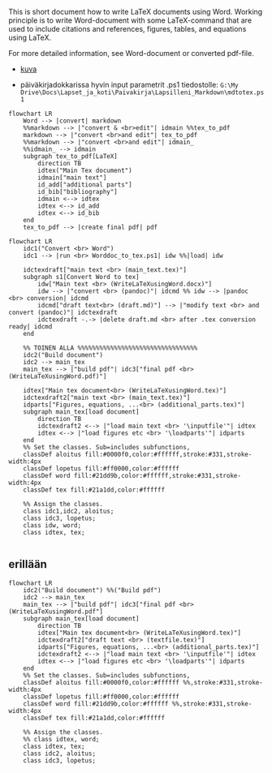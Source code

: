 This is short document how to write LaTeX documents using Word. Working principle is to write Word-document with some LaTeX-command that are used to include citations and references, figures, tables, and equations using LaTeX. 

For more detailed information, see Word-document or converted pdf-file.

- [kuva](doc_pics/2021-12-22-13-39-47.png)

- päiväkirjadokkarissa hyvin input parametrit .ps1 tiedostolle: `G:\My Drive\Docs\Lapset_ja_koti\Paivakirja\Lapsilleni_Markdown\mdtotex.ps1`

```mermaid
flowchart LR
    Word --> |convert| markdown
    %%markdown --> |"convert & <br>edit"| idmain %%tex_to_pdf
    markdown --> |"convert <br>and edit"| tex_to_pdf 
    %%markdown --> |"convert <br>and edit"| idmain_
    %%idmain_ --> idmain
    subgraph tex_to_pdf[LaTeX]
        direction TB
        idtex("Main Tex document")
        idmain["main text"]
        id_add["additional parts"]
        id_bib["bibliography"]
        idmain <--> idtex
        idtex <--> id_add
        idtex <--> id_bib
    end
    tex_to_pdf --> |create final pdf| pdf

```

```mermaid
flowchart LR
    idc1("Convert <br> Word") 
    idc1 --> |run <br> Worddoc_to_tex.ps1| idw %%|load| idw

    idctexdraft["main text <br> (main_text.tex)"]
    subgraph s1[Convert Word to tex]
        idw["Main text <br> (WriteLaTeXusingWord.docx)"]
        idw --> |"convert <br> (pandoc)"| idcmd %% idw --> |pandoc <br> conversion| idcmd
        idcmd["draft text<br> (draft.md)"] --> |"modify text <br> and convert (pandoc)"| idctexdraft
        idctexdraft -.-> |delete draft.md <br> after .tex conversion ready| idcmd
    end

    %% TOINEN ALLA %%%%%%%%%%%%%%%%%%%%%%%%%%%%%%%%%
    idc2("Build document")
    idc2 --> main_tex
    main_tex --> |"build pdf"| idc3["final pdf <br> (WriteLaTeXusingWord.pdf)"]
    
    idtex["Main tex document<br> (WriteLaTeXusingWord.tex)"]
    idctexdraft2["main text <br> (main_text.tex)"]
    idparts["Figures, equations, ...<br> (additional_parts.tex)"]
    subgraph main_tex[load document]
        direction TB
        idctexdraft2 <--> |"load main text <br> '\inputfile'"| idtex
        idtex <--> |"load figures etc <br> '\loadparts'"| idparts
    end
    %% Set the classes. Sub=includes subfunctions, 
    classDef aloitus fill:#0000f0,color:#ffffff,stroke:#331,stroke-width:4px
    classDef lopetus fill:#ff0000,color:#ffffff 
    classDef word fill:#21dd9b,color:#ffffff,stroke:#331,stroke-width:4px
    classDef tex fill:#21a1dd,color:#ffffff 
   
    %% Assign the classes.   
    class idc1,idc2, aloitus;
    class idc3, lopetus;
    class idw, word;
    class idtex, tex;
    
```

## erillään
```mermaid
flowchart LR
    idc2("Build document") %%("Build pdf") 
    idc2 --> main_tex
    main_tex --> |"build pdf"| idc3["final pdf <br> (WriteLaTeXusingWord.pdf"]
    subgraph main_tex[load document]
        direction TB
        idtex["Main tex document<br> (WriteLaTeXusingWord.tex)"]
        idctexdraft2["draft text <br> (textfile.tex)"]
        idparts["Figures, equations, ...<br> (additional_parts.tex)"]
        idctexdraft2 <--> |"load main text <br> '\inputfile'"| idtex
        idtex <--> |"load figures etc <br> '\loadparts'"| idparts
    end
    %% Set the classes. Sub=includes subfunctions, 
    classDef aloitus fill:#0000f0,color:#ffffff %%,stroke:#331,stroke-width:4px
    classDef lopetus fill:#ff0000,color:#ffffff 
    classDef word fill:#21dd9b,color:#ffffff %%,stroke:#331,stroke-width:4px
    classDef tex fill:#21a1dd,color:#ffffff 
    
    %% Assign the classes.
    %% class idtex, word;
    class idtex, tex;
    class idc2, aloitus;
    class idc3, lopetus;
```



